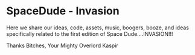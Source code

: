 # SpaceDude - Invasion
Here we share our ideas, code, assets, music, boogers, booze, and ideas specifically related to the first edition of Space Dude....INVASION!!!

Thanks Bitches,
Your Mighty Overlord Kaspir
